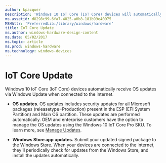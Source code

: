 ```yaml
---
author: kpacquer
Description: 'Windows 10 IoT Core (IoT Core) devices will automatically receive OS updates via Windows Update when connected to the internet.'
ms.assetid: d8298c99-6fa7-4825-a0b8-181b99e40975
MSHAttr: 'PreferredLib:/library/windows/hardware'
title: IoT Core Update
ms.author: windows-hardware-design-content
ms.date: 05/02/2017
ms.topic: article
ms.prod: windows-hardware
ms.technology: windows-devices
---
```


# IoT Core Update


Windows 10 IoT Core (IoT Core) devices automatically receive OS updates via Windows Update when connected to the internet.

-   **OS updates.** OS updates includes security updates for all Microsoft packages (releasetype=Production) present in the ESP (EFI System Partition) and Main OS partition. These updates are performed automatically. OEM and enterprise customers have the option to manage the OS updates using the Windows 10 IoT Core Pro SKU. To learn more, see [Manage Updates](managing-iot-device-update.md).

-   **Windows Store app updates.** Submit your updated signed package to the Windows Store. When your devices are connected to the internet, they'll periodically check for updates from the Windows Store, and install the updates automatically. 

<!---   **OEM updates.** These are also referred to as Board Support Package (BSP) updates. OEMs develop specific BSP updates for their devices such as the Raspberry Pi 2 and the Minnowboard Max. These are then published to the Microsoft Update server where specified IoT Core devices can download and receive the OEM updates automatically. -->

